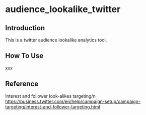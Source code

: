 # audience_lookalike_twitter

## Introduction
This is a twitter audience lookalike analytics tool.

## How To Use
xxx

## Reference
Interest and follower look-alikes targeting/n
https://business.twitter.com/en/help/campaign-setup/campaign-targeting/interest-and-follower-targeting.html
